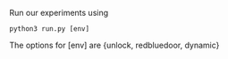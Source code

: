 Run our experiments using 
```
python3 run.py [env]
```
The options for [env] are {unlock, redbluedoor, dynamic}